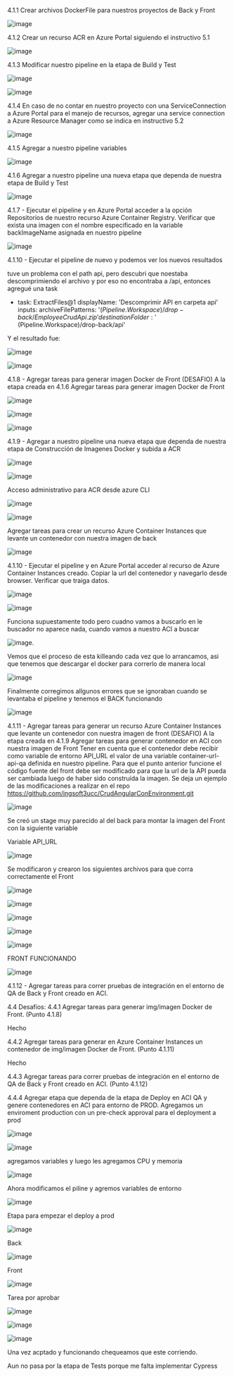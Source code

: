 4.1.1 Crear archivos DockerFile para nuestros proyectos de Back y Front

![image](https://github.com/user-attachments/assets/45a83199-0346-4c0c-ac49-468658230b31)


4.1.2 Crear un recurso ACR en Azure Portal siguiendo el instructivo 5.1

![image](https://github.com/user-attachments/assets/ea905c1b-4f50-486b-853b-454ecfc0670a)


4.1.3 Modificar nuestro pipeline en la etapa de Build y Test

![image](https://github.com/user-attachments/assets/f198c68b-dc39-4b7b-924a-826f44e420af)

![image](https://github.com/user-attachments/assets/bd899164-2620-4cc5-bd82-bfacad90089d)

4.1.4 En caso de no contar en nuestro proyecto con una ServiceConnection a Azure Portal para el manejo de recursos, agregar una service connection a Azure Resource Manager como se indica en instructivo 5.2

![image](https://github.com/user-attachments/assets/5db5901f-e1c6-4475-9aae-45cbfaa44d7b)

4.1.5 Agregar a nuestro pipeline variables

![image](https://github.com/user-attachments/assets/46b365dc-d667-4cfe-9fb1-54b083db7bdc)

4.1.6 Agregar a nuestro pipeline una nueva etapa que dependa de nuestra etapa de Build y Test

![image](https://github.com/user-attachments/assets/6c0f6a24-5013-41c3-8396-c7ea1f0e8b92)

4.1.7 - Ejecutar el pipeline y en Azure Portal acceder a la opción Repositorios de nuestro recurso Azure Container Registry. Verificar que exista una imagen con el nombre especificado en la variable backImageName asignada en nuestro pipeline

![image](https://github.com/user-attachments/assets/ea79c97c-994a-4795-a08c-936f3b3970ee)


4.1.10 - Ejecutar el pipeline de nuevo y podemos ver los nuevos resultados

tuve un problema con el path api, pero descubri que noestaba descomprimiendo el archivo y por eso no encontraba a /api, entonces agregué una task

- task: ExtractFiles@1
  displayName: 'Descomprimir API en carpeta api'
  inputs:
    archiveFilePatterns: '$(Pipeline.Workspace)/drop-back/EmployeeCrudApi.zip'
    destinationFolder: '$(Pipeline.Workspace)/drop-back/api'

Y el resultado fue:

![image](https://github.com/user-attachments/assets/3fee5a9b-7eab-4772-afdd-b0c5b9f9a625)

![image](https://github.com/user-attachments/assets/acddbe31-baca-4f74-86a8-b2b7481a8be0)

4.1.8 - Agregar tareas para generar imagen Docker de Front (DESAFIO)
A la etapa creada en 4.1.6 Agregar tareas para generar imagen Docker de Front

![image](https://github.com/user-attachments/assets/75fcb3bb-5ff3-41b2-a4bb-e285d024a3d5)

![image](https://github.com/user-attachments/assets/239af781-4863-4e69-a8e5-9c039dcce81a)

![image](https://github.com/user-attachments/assets/a0db2e0f-5b44-496a-a84d-cbadaa896fc5)


4.1.9 - Agregar a nuestro pipeline una nueva etapa que dependa de nuestra etapa de Construcción de Imagenes Docker y subida a ACR

![image](https://github.com/user-attachments/assets/c8f4d648-ad1a-49a7-83aa-961c57c8dca1)

![image](https://github.com/user-attachments/assets/cc44dd6b-a160-40fd-8cbb-61b8ba318e88)



Acceso administrativo para ACR desde azure CLI

![image](https://github.com/user-attachments/assets/bf732102-5fce-4d44-adeb-be0d74536517)

![image](https://github.com/user-attachments/assets/9da3b223-f104-4ecc-a6ed-01ab0fe482a7)


Agregar tareas para crear un recurso Azure Container Instances que levante un contenedor con nuestra imagen de back

![image](https://github.com/user-attachments/assets/5ca5b5b9-2fed-4675-a0be-d392a506d68d)

4.1.10 - Ejecutar el pipeline y en Azure Portal acceder al recurso de Azure Container Instances creado. Copiar la url del contenedor y navegarlo desde browser. Verificar que traiga datos.

![image](https://github.com/user-attachments/assets/75ebbb22-ac55-4c42-a5eb-1e134bf69c95)

![image](https://github.com/user-attachments/assets/c7e02af7-ca02-492b-a58e-54c054c66c25)

Funciona supuestamente todo pero cuadno vamos a buscarlo en le buscador no aparece nada, cuando vamos a nuestro ACI a buscar 

![image](https://github.com/user-attachments/assets/ed840841-e088-4918-9ccb-dc5e259abd57). 



Vemos que el proceso de esta killeando cada vez que lo arrancamos, asi que tenemos que descargar el docker para correrlo de manera local

![image](https://github.com/user-attachments/assets/f61ff376-e8e3-4a08-b5cf-e96c1571a73d)

Finalmente corregimos allgunos errores que se ignoraban cuando se levantaba el pipeline y tenemos el BACK funcionando

![image](https://github.com/user-attachments/assets/0decdcfe-8839-4e58-8733-4d22d190667b)

4.1.11 - Agregar tareas para generar un recurso Azure Container Instances que levante un contenedor con nuestra imagen de front (DESAFIO)
A la etapa creada en 4.1.9 Agregar tareas para generar contenedor en ACI con nuestra imagen de Front
Tener en cuenta que el contenedor debe recibir como variable de entorno API_URL el valor de una variable container-url-api-qa definida en nuestro pipeline.
Para que el punto anterior funcione el código fuente del front debe ser modificado para que la url de la API pueda ser cambiada luego de haber sido construída la imagen. Se deja un ejemplo de las modificaciones a realizar en el repo https://github.com/ingsoft3ucc/CrudAngularConEnvironment.git

![image](https://github.com/user-attachments/assets/56c794af-a360-4744-a41f-d223e950d928)

Se creó un stage muy parecido al del back para montar la imagen del Front con la siguiente variable

Variable API_URL

![image](https://github.com/user-attachments/assets/bec7cbd0-ec54-4fa8-a34d-6371eb980d83)


Se modificaron y crearon los siguientes archivos para que corra correctamente el Front

![image](https://github.com/user-attachments/assets/6d6ebd9f-ec85-417c-b229-c28ee2ea4ec5)

![image](https://github.com/user-attachments/assets/45c86eaf-1760-4f41-ba7f-5765a0aacf78)


![image](https://github.com/user-attachments/assets/d832b787-0fbd-4ac3-bafa-3106a1375f8f)


![image](https://github.com/user-attachments/assets/9d53c482-68b1-4ca1-926c-7bc1320a7d7c)


![image](https://github.com/user-attachments/assets/669b8582-0058-4b61-bd4f-a55f362cba2e)

FRONT FUNCIONANDO

![image](https://github.com/user-attachments/assets/04edfb0e-1dd0-4a95-85dd-5f94c5180084)

4.1.12 - Agregar tareas para correr pruebas de integración en el entorno de QA de Back y Front creado en ACI.

4.4 Desafíos:
4.4.1 Agregar tareas para generar img/imagen Docker de Front. (Punto 4.1.8)

Hecho

4.4.2 Agregar tareas para generar en Azure Container Instances un contenedor de img/imagen Docker de Front. (Punto 4.1.11)

Hecho

4.4.3 Agregar tareas para correr pruebas de integración en el entorno de QA de Back y Front creado en ACI. (Punto 4.1.12)



4.4.4 Agregar etapa que dependa de la etapa de Deploy en ACI QA y genere contenedores en ACI para entorno de PROD.
Agregamos un enviroment production con un pre-check approval para el deployment a prod

![image](https://github.com/user-attachments/assets/61b4c26a-4630-44a8-aaaa-ef1e6978a7df)


![image](https://github.com/user-attachments/assets/799f47b8-1eed-4b60-9c0c-2d822a615fa8)

agregamos variables y luego les agregamos CPU y memoria

![image](https://github.com/user-attachments/assets/e5aff860-eebb-4db2-b00f-453ff32f8960)

Ahora modificamos el piline y agremos variables de entorno

![image](https://github.com/user-attachments/assets/140581db-2586-4ffb-be8d-85295972bd56)

Etapa para empezar el deploy a prod

![image](https://github.com/user-attachments/assets/da4b454e-536d-4d96-b094-f0dcca1144fa)

Back

![image](https://github.com/user-attachments/assets/04e61ff4-3e3b-4111-86f8-1ad5930c70a8)


Front

![image](https://github.com/user-attachments/assets/0780c9de-8d88-4946-854d-25b0686414f8)

Tarea por aprobar

![image](https://github.com/user-attachments/assets/b3100110-07d5-4477-8db4-ce8846fd7a04)

![image](https://github.com/user-attachments/assets/a5176288-4c98-418f-b895-441cbae20350)

![image](https://github.com/user-attachments/assets/1c584ee1-efd4-4b98-952c-410f6ce60129)

Una vez acptado y funcionando chequeamos que este corriendo.

Aun no pasa por la etapa de Tests porque me falta implementar Cypress
